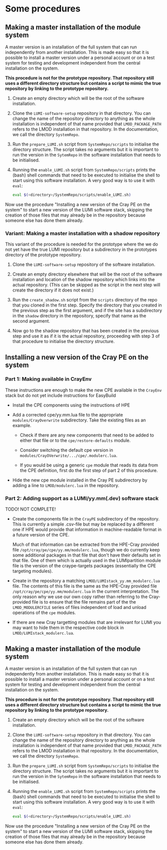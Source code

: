 # Some procedures

## Making a master installation of the module system

A master version is an installation of the full system that can run independently from
another installation. This is made easy so that it is possible to install a master
version under a personal account or on a test system for testing and development independent
from the central installation on the system.

**This procedure is not for the prototype repository. That repository still uses a
different directory structure but contains a script to mimic the true repository by
linking to the prototype repository.**

 1. Create an empty directory which will be the root of the software installation.

 2. Clone the ``LUMI-software-setup`` repository in that directory. You can change
    the name of the repository directory to anything as the whole installation is independent
    of that name provided that ``LMOD_PACKAGE_PATH`` refers to the LMOD installation in that
    repository. In the documentation, we call the directory ``SystemRepo``.

 3. Run the ``prepare_LUMI.sh`` script from ``SystemRepo/scripts`` to initialise the
    directory structure. The script takes no arguments but it is important to run the
    version in the ``SytemRepo`` in the software installation that needs to be initialised.

 4. Running the ``enable_LUMI.sh`` script from ``SystemRepo/scripts`` prints the (bash)
    shell commands that need to be executed to initialise the shell to start using this
    software installation. A very good way is to use it with ``eval``:
    ```bash
    eval $(<directory>/SystemRepo/scripts/enable_LUMI.sh)
    ```
Now use the procedure "Installing a new version of the Cray PE on the system" to start
a new version of the LUMI software stack, skipping the creation of those files that
may already be in the repository because someone else has done them already.


### Variant: Making a master installation with a shadow repository

This variant of the procedure is needed for the prototype where the we do not yet
have the true LUMI repository but a subdirectory in the prototypes directory of the
prototype repository.

 1. Clone the ``LUMI-software-setup`` repository of the software installation.

 2. Create an empty directory elsewhere that will be the root of the software installation
    and location of the shadow repository which links into the actual repository.
    (This can be skipped as the script in the next step will create the directory
    if it does not exist.)

 3. Run the ``create_shadow.sh`` script from the ``scripts`` directory of the repo
    that you cloned in the first step. Specify the directory that you created in the
    previous step as the first argument, and if the site has a subdirectory in the
    ``shadow`` directory in the repository, specify that name as the second argument.

 4. Now go to the shadow repository that has been created in the previous step and
    use it as if it is the actual repository, proceeding with step 3 of that procedure
    to initialise the directory structure.


## Installing a new version of the Cray PE on the system

### Part 1: Making available in CrayEnv

These instructions are enough to make the new CPE available in the ``CrayEnv`` stack
but do not yet include instructions for EasyBuild

  * Install the CPE components using the instructions of HPE

  * Add a corrected cpe/yy.mm.lua file to the appropriate ``modules/CrayOverwrite``
    subdirectory. Take the existing files as an example.

      * Check if there are any new components that need to be added to either that file or
        to the ``cpe/restore-defaults`` module.

      * Consider switching the default cpe version in ``modules/CrayOVerwrite/.../cpe/.modulerc.lua``.

      * If you would be using a generic ``cpe`` module that reads its data from the
        CPE definition, first do the first step of part 2 of this procedure.

  * Hide the new cpe module installed in the Cray PE subdirectory by adding a line to
    ``LMOD/modulerc.lua`` in the repository.

### Part 2: Adding support as a LUMI/yy.mm(.dev) software stack

TODO! NOT COMPLETE!

  * Create the components file in the ``CrayPE`` subdirectory of the repository.
    This is currently a simple .csv-file but may be replaced by a different one if
    HPE would provide that information in machine-readable format in a future version
    of the CPE.

    Much of that information can be extracted from the HPE-Cray provided file
    ``/opt/cray/pe/cpe/yy.mm/modulerc.lua``, though we do currently keep some additional
    packages in that file that don't have their defaults set in that file. One of them
    which is actually used in the LUMIpartition module file is the version of the
    craype-targets packages (essentially the CPE targeting modules).

  * Create in the repository a matching ``LMOD/LUMIstack_yy.mm_modulerc.lua`` file. The
    contents of this file is the same as the HPE-Cray provided file
    ``/opt/cray/pe/cpe/yy.mm/modulerc.lua`` in the current interpretation. The only reason
    why we use our own copy rather than referring to the Cray-provided file is to ensure
    that the file remains part of the the ``LMOD_MODULERCFILE`` series of files independent
    of load and unload operations of the ``cpe`` modules.

  * If there are new Cray targetting modules that are irrelevant for LUMI you may want to
    hide them in the respective code block in ``LMOD/LUMIstack_modulerc.lua``.


## Making a master installation of the module system

A master version is an installation of the full system that can run independently from
another installation. This is made easy so that it is possible to install a master
version under a personal account or on a test system for testing and development independent
from the central installation on the system.

**This procedure is not for the prototype repository. That repository still uses a
different directory structure but contains a script to mimic the true repository by
linking to the prototype repository.**

 1. Create an empty directory which will be the root of the software installation.

 2. Clone the ``LUMI-software-setup`` repository in that directory. You can change
    the name of the repository directory to anything as the whole installation is independent
    of that name provided that ``LMOD_PACKAGE_PATH`` refers to the LMOD installation in that
    repository. In the documentation, we call the directory ``SystemRepo``.

 3. Run the ``prepare_LUMI.sh`` script from ``SystemRepo/scripts`` to initialise the
    directory structure. The script takes no arguments but it is important to run the
    version in the ``SytemRepo`` in the software installation that needs to be initialised.

 4. Running the ``enable_LUMI.sh`` script from ``SystemRepo/scripts`` prints the (bash)
    shell commands that need to be executed to initialise the shell to start using this
    software installation. A very good way is to use it with ``eval``:
    ```bash
    eval $(<directory>/SystemRepo/scripts/enable_LUMI.sh)
    ```

Now use the procedure "Installing a new version of the Cray PE on the system" to start
a new version of the LUMI software stack, skipping the creation of those files that
may already be in the repository because someone else has done them already.

